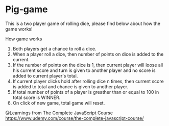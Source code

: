 # Pig-game

This is a two player game of rolling dice, please find below about how the game works!

How game works
1. Both players get a chance to roll a dice.
2. When a player roll a dice, then number of points on dice is added to the current.
3. If the number of points on the dice is 1, then current player will loose all his current score and turn is given to another player and no score is added to current player's total.
4. If current player clicks hold after rolling dice n times, then current score is added to total and chance is given to another player.
5. If total number of points of a player is greather than or equal to 100 in total score is WINNER.
6. On click of new game, total game will reset.

@Learnings from The Complete JavaScript Course 
https://www.udemy.com/course/the-complete-javascript-course/

